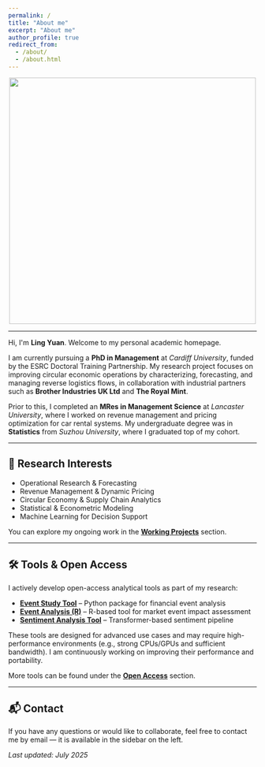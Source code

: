 ```yaml
---
permalink: /
title: "About me"
excerpt: "About me"
author_profile: true
redirect_from: 
  - /about/
  - /about.html
---
```



<div align="center">
  <img src="https://readme-typing-svg.demolab.com?font=Fira+Code&size=24&pause=1000&width=600&color=36BCF7&center=true&vCenter=true&lines=Welcome+to+my+homepage!" 
       style="width: 500px;" />
</div>

---

Hi, I'm **Ling Yuan**. Welcome to my personal academic homepage.

I am currently pursuing a **PhD in Management** at *Cardiff University*, funded by the ESRC Doctoral Training Partnership. My research project focuses on improving circular economic operations by characterizing, forecasting, and managing reverse logistics flows, in collaboration with industrial partners such as **Brother Industries UK Ltd** and **The Royal Mint**.

Prior to this, I completed an **MRes in Management Science** at *Lancaster University*, where I worked on revenue management and pricing optimization for car rental systems. My undergraduate degree was in **Statistics** from *Suzhou University*, where I graduated top of my cohort.

---

## 🧠 Research Interests

- Operational Research & Forecasting  
- Revenue Management & Dynamic Pricing  
- Circular Economy & Supply Chain Analytics  
- Statistical & Econometric Modeling  
- Machine Learning for Decision Support

You can explore my ongoing work in the [**Working Projects**](https://lingyuan1201.github.io/working-projects/) section.

---

## 🛠️ Tools & Open Access

I actively develop open-access analytical tools as part of my research:

- **[Event Study Tool](https://github.com/LINGYUAN1201/event_study)** – Python package for financial event analysis  
- **[Event Analysis (R)](https://github.com/LINGYUAN1201/EventAnalysis)** – R-based tool for market event impact assessment  
- **[Sentiment Analysis Tool](https://github.com/LINGYUAN1201/Sentiment_Analysis)** – Transformer-based sentiment pipeline

These tools are designed for advanced use cases and may require high-performance environments (e.g., strong CPUs/GPUs and sufficient bandwidth). I am continuously working on improving their performance and portability.

More tools can be found under the [**Open Access**](https://lingyuan1201.github.io/open-access/) section.


---

## 📬 Contact

If you have any questions or would like to collaborate, feel free to contact me by email — it is available in the sidebar on the left.

_Last updated: July 2025_
